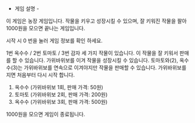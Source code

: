 - 게임 설명 -

이 게임은 농장 게임입니다.
작물을 키우고 성장시킬 수 있으며, 잘 키워진 작물을 팔아 1000원을 모으면 끝나는 게임입니다.

시작 시 0 번을 눌러 게임 정보를 확인 하세요.

1번 옥수수 / 2번 토마토 / 3번 감자 세 가지 작물이 있습니다.
이 작물을 잘 키워서 판매를 할 수 있습니다. 가위바위보를 이겨 작물을 성장시킬 수 있습니다.
토마토와(2), 옥수수(3)는 가위바위보를 연속으로 이겨야지만 작물을 판매할 수 있습니다.
가위바위보를 지면 처음부터 다시 시작 합니다.

1. 옥수수 (가위바위보 1회, 판매 가격: 50원)
2. 토마토 (가위바위보 2회, 판매 가격: 200원)
3. 옥수수 (가위바위보 3회, 판매 가격: 500원)

1000원을 모으면 게임이 종료됩니다.

